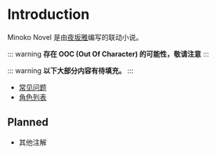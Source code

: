 # Introduction

Minoko Novel 是由[夜坂雅](https://shadowrz.github.io)编写的联动小说。

::: warning
**存在 OOC (Out Of Character) 的可能性，敬请注意**
:::

::: warning
**以下大部分内容有待填充。**
:::

* [常见问题](faq.md)
* [角色列表](characters/)

## Planned

* 其他注解
